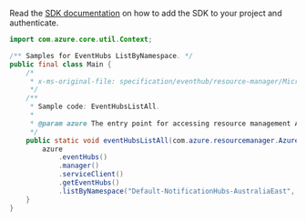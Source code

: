 Read the [SDK documentation](https://github.com/Azure/azure-sdk-for-java/blob/azure-resourcemanager_2.15.0/sdk/resourcemanager/azure-resourcemanager/README.md) on how to add the SDK to your project and authenticate.

```java
import com.azure.core.util.Context;

/** Samples for EventHubs ListByNamespace. */
public final class Main {
    /*
     * x-ms-original-file: specification/eventhub/resource-manager/Microsoft.EventHub/stable/2021-11-01/examples/EventHubs/EHEventHubListByNameSpace.json
     */
    /**
     * Sample code: EventHubsListAll.
     *
     * @param azure The entry point for accessing resource management APIs in Azure.
     */
    public static void eventHubsListAll(com.azure.resourcemanager.AzureResourceManager azure) {
        azure
            .eventHubs()
            .manager()
            .serviceClient()
            .getEventHubs()
            .listByNamespace("Default-NotificationHubs-AustraliaEast", "sdk-Namespace-5357", null, null, Context.NONE);
    }
}
```
